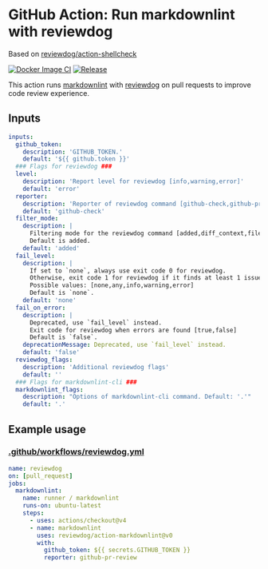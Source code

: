 # GitHub Action: Run markdownlint with reviewdog

Based on [reviewdog/action-shellcheck](https://github.com/reviewdog/action-shellcheck)

[![Docker Image CI](https://github.com/prologic/action-markdownlint/workflows/Docker%20Image%20CI/badge.svg)](https://github.com/prologic/action-markdownlint/actions)
[![Release](https://img.shields.io/github/release/prologic/action-markdownlint.svg?maxAge=43200)](https://github.com/prologic/action-markdownlint/releases)

This action runs [markdownlint](https://github.com/DavidAnson/markdownlint) with
[reviewdog](https://github.com/reviewdog/reviewdog) on pull requests to improve
code review experience.

## Inputs

<!-- markdownlint-disable MD013 -->
```yml
inputs:
  github_token:
    description: 'GITHUB_TOKEN.'
    default: '${{ github.token }}'
  ### Flags for reviewdog ###
  level:
    description: 'Report level for reviewdog [info,warning,error]'
    default: 'error'
  reporter:
    description: 'Reporter of reviewdog command [github-check,github-pr-review].'
    default: 'github-check'
  filter_mode:
    description: |
      Filtering mode for the reviewdog command [added,diff_context,file,nofilter].
      Default is added.
    default: 'added'
  fail_level:
    description: |
      If set to `none`, always use exit code 0 for reviewdog.
      Otherwise, exit code 1 for reviewdog if it finds at least 1 issue with severity greater than or equal to the given level.
      Possible values: [none,any,info,warning,error]
      Default is `none`.
    default: 'none'
  fail_on_error:
    description: |
      Deprecated, use `fail_level` instead.
      Exit code for reviewdog when errors are found [true,false]
      Default is `false`.
    deprecationMessage: Deprecated, use `fail_level` instead.
    default: 'false'
  reviewdog_flags:
    description: 'Additional reviewdog flags'
    default: ''
  ### Flags for markdownlint-cli ###
  markdownlint_flags:
    description: "Options of markdownlint-cli command. Default: '.'"
    default: '.'
```
<!-- markdownlint-enable MD013 -->

## Example usage

### [.github/workflows/reviewdog.yml](.github/workflows/reviewdog.yml)

```yml
name: reviewdog
on: [pull_request]
jobs:
  markdownlint:
    name: runner / markdownlint
    runs-on: ubuntu-latest
    steps:
      - uses: actions/checkout@v4
      - name: markdownlint
        uses: reviewdog/action-markdownlint@v0
        with:
          github_token: ${{ secrets.GITHUB_TOKEN }}
          reporter: github-pr-review
```
